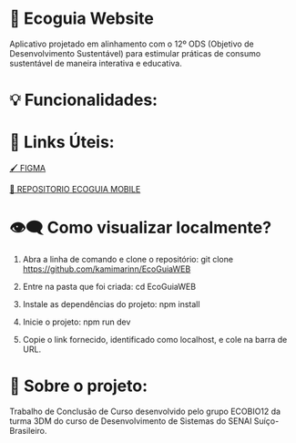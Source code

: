 # 🌳 Ecoguia Website 

Aplicativo projetado em alinhamento com o 12º ODS (Objetivo de Desenvolvimento Sustentável) para estimular práticas de consumo sustentável de maneira interativa e educativa.

# 💡 Funcionalidades:

# 🔗 Links Úteis:
 <a href="https://www.figma.com/design/g6fvHnC4mVXiQc28NnTuPr/ECOGUIA?node-id=12-2&m=dev&t=037P6U9rhg3XCo6O-1">🖌️ FIGMA</a> 

 <a href="https://github.com/Giovanna-Sant/EcoGuiaMOB.git">📱 REPOSITORIO ECOGUIA MOBILE</a> 


#  👁️‍🗨️ Como visualizar localmente?
1. Abra a linha de comando e clone o repositório: git clone https://github.com/kamimarinn/EcoGuiaWEB

2. Entre na pasta que foi criada: cd EcoGuiaWEB

3. Instale as dependências do projeto: npm install

4. Inicie o projeto: npm run dev

5. Copie o link fornecido, identificado como localhost, e cole na barra de URL.

# 📄 Sobre o projeto:

Trabalho de Conclusão de Curso desenvolvido pelo grupo ECOBIO12 da turma 3DM do curso de Desenvolvimento de Sistemas do SENAI Suíço-Brasileiro.
